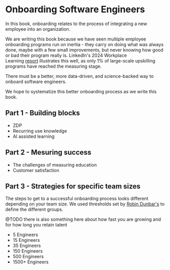 # Onboarding Software Engineers

In this book, onboarding relates to the process of integrating a new employee into an organization.

We are writing this book because we have seen multiple employee onboarding programs run on inertia - they carry on doing what was always done, maybe with a few small improvements, but never knowing how good or bad their program really is. LinkedIn's 2024 Workplace Learning [report](https://learning.linkedin.com/content/dam/me/business/en-us/amp/learning-solutions/images/wlr-2024/LinkedIn-Workplace-Learning-Report-2024.pdf) illustrates this well, as only 1% of large-scale upskilling programs have reached the measuring stage.

There must be a better, more data-driven, and science-backed way to onboard software engineers.

We hope to systematize this better onboarding process as we write this book.

## Part 1 - Building blocks

* ZDP
* Recurring use knowledge
* AI assisted learning

## Part 2 - Mesuring success

* The challenges of measuring education
* Customer satisfaction

## Part 3 - Strategies for specific team sizes

The steps to get to a successful onboarding process looks different depending on your team size. We used thresholds set by [Robin Dunbar's](https://en.wikipedia.org/wiki/Dunbar%27s_number) to define the different groups.

@TODO there is also something here about how fast you are growing and for how long you retain talent

* 5 Engineers
* 15 Engineers
* 35 Engineers
* 150 Engineers
* 500 Engineers
* 1500+ Engineers

